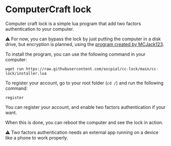 # ComputerCraft lock

Computer craft lock is a simple lua program that add two factors authentication to your computer.

:warning: For now, you can bypass the lock by just putting the computer in a disk drive, but encryption is planned, using the [program created by MCJack123](https://gist.github.com/MCJack123/32c56917dc61da336ec0e8ca6aae39f8).

To install the program, you can use the following command in your computer:

```wget run https://raw.githubusercontent.com/ascpial/cc-lock/main/cc-lock/installer.lua```

To register your account, go to your root folder (`cd /`) and run the following command:

```register```

You can register your account, and enable two factors authentication if your want.

When this is done, you can reboot the computer and see the lock in action.

:warning: Two factors authentication needs an external app running on a device like a phone to work properly.
